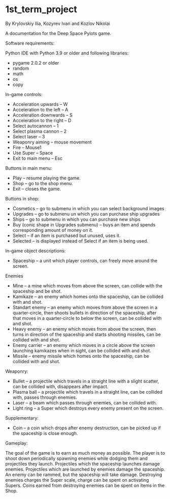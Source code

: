 # 1st_term_project 
By Krylovskiy Ilia, Kozyrev Ivan and Kozlov Nikolai

A documentation for the Deep Space Pylots game.

Software requirements:

Python IDE with Python 3.9 or older and following libraries:

- pygame 2.0.2 or older
- random
- math
- os
- copy

In-game controls:

- Acceleration upwards – W
- Acceleration to the left – A
- Acceleration downwards – S
- Acceleration to the right – D
- Select autocannon – 1
- Select plasma cannon – 2
- Select laser – 3
- Weaponry aiming – mouse movement
- Fire – Mouse1
- Use Super – Space
- Exit to main menu – Esc

Buttons in main menu:

- Play – resume playing the game.
- Shop – go to the shop menu.
- Exit – closes the game.

Buttons in shop:

- Cosmetics – go to submenu in which you can select background images
- Upgrades – go to submenu un which you can purchase ship upgrades
- Ships – go to submenu in which you can purchase new ships
- Buy (conic shape in Upgrades submenu) – buys an item and spends corresponding amount of money on it.
- Select – if an item is purchased but unused, uses it.
- Selected – is displayed instead of Select if an item is being used.

In-game object descriptions:

- Spaceship – a unit which player controls, can freely move around the screen.

Enemies

- Mine – a mine which moves from above the screen, can collide with the spaceship and be shot.
- Kamikaze – an enemy which homes onto the spaceship, can be collided with and shot.
- Standart enemy – an enemy which moves from above the screen in a quarter-circle, then shoots bullets in direction of the spaceship, after that moves in a quarter-circle to below the screen, can be collided with and shot.
- Heavy enemy – an enemy which moves from above the screen, then turns in direction of the spaceship and starts shooting missiles, can be collided with and shot.
- Enemy carrier – an enemy which moves in a circle above the screen launching kamikazes when in sight, can be collided with and shot.
- Missile – enemy missile which homes onto the spaceship, can be collided with and shot.

Weaponry:

- Bullet – a projectile which travels in a straight line with a slight scatter, can be collided with, disappears after impact.
- Plasma ball – a projectile which travels in a straight line, can be collided with, passes through enemies.
- Laser – a beam which passes through enemies, can be collided with.
- Light ring – a Super which destroys every enemy present on the screen.

Supplementary:

- Coin – a coin which drops after enemy destruction, can be picked up if the spaceship is close enough.

Gameplay:

The goal of the game is to earn as much money as possible. The player is to shoot down periodically spawning enemies while dodging them and projectiles they launch. Projectiles which the spaceship launches damage enemies. Projectiles which are launched by enemies damage the spaceship. An enemy can be rammed, but the spaceship will take damage. Destroying enemies charges the Super scale, charge can be spent on activating Supers. Coins earned from destroying enemies can be spent on items in the Shop.
